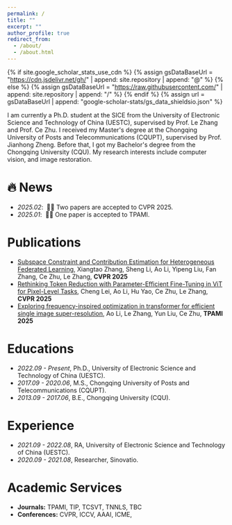```yaml
---
permalink: /
title: ""
excerpt: ""
author_profile: true
redirect_from: 
  - /about/
  - /about.html
---
```


{% if site.google_scholar_stats_use_cdn %}
{% assign gsDataBaseUrl = "https://cdn.jsdelivr.net/gh/" | append: site.repository | append: "@" %}
{% else %}
{% assign gsDataBaseUrl = "https://raw.githubusercontent.com/" | append: site.repository | append: "/" %}
{% endif %}
{% assign url = gsDataBaseUrl | append: "google-scholar-stats/gs_data_shieldsio.json" %}

<span class='anchor' id='about-me'></span>

I am currently a Ph.D. student at the SICE from the University of Electronic Science and Technology of China (UESTC), supervised by Prof. Le Zhang and Prof. Ce Zhu. I received my Master's degree at the Chongqing University of Posts and Telecommunications (CQUPT), supervised by Prof. Jianhong Zheng. Before that, I got my Bachelor's degree from the Chongqing University (CQU). My research interests include computer vision, and image restoration.


# 🔥 News
- *2025.02*: &nbsp;🎉🎉 Two papers are accepted to CVPR 2025. 
- *2025.01*: &nbsp;🎉🎉 One paper is accepted to TPAMI. 

# Publications 
- [Subspace Constraint and Contribution Estimation for Heterogeneous Federated Learning](https://github.com/AVC2-UESTC/FedSCE), Xiangtao Zhang, Sheng Li, Ao Li, Yipeng Liu, Fan Zhang, Ce Zhu, Le Zhang, **CVPR 2025**
- [Rethinking Token Reduction with Parameter-Efficient Fine-Tuning in ViT for Pixel-Level Tasks](https://github.com/AVC2-UESTC/DAR-TR-PEFT), Cheng Lei, Ao Li, Hu Yao, Ce Zhu, Le Zhang, **CVPR 2025**
- [Exploring frequency-inspired optimization in transformer for efficient single image super-resolution](https://github.com/AVC2-UESTC/Frequency-Inspired-Optimization-for-EfficientSR), Ao Li, Le Zhang, Yun Liu, Ce Zhu, **TPAMI 2025**

# Educations
- *2022.09 - Present*, Ph.D., University of Electronic Science and Technology of China (UESTC).  
- *2017.09 - 2020.06*, M.S., Chongqing University of Posts and Telecommunications (CQUPT).  
- *2013.09 - 2017.06*, B.E., Chongqing University (CQU). 

# Experience
- *2021.09 - 2022.08*, RA, University of Electronic Science and Technology of China (UESTC).  
- *2020.09 - 2021.08*, Researcher, Sinovatio.  

# Academic Services
- **Journals:** TPAMI, TIP, TCSVT, TNNLS, TBC
- **Conferences:** CVPR, ICCV, AAAI, ICME, 
